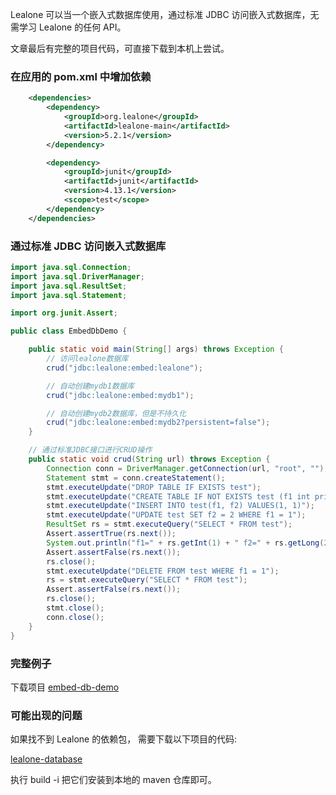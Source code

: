 
Lealone 可以当一个嵌入式数据库使用，通过标准 JDBC 访问嵌入式数据库，无需学习 Lealone 的任何 API。

文章最后有完整的项目代码，可直接下载到本机上尝试。

### 在应用的 pom.xml 中增加依赖

```xml
    <dependencies>
        <dependency>
            <groupId>org.lealone</groupId>
            <artifactId>lealone-main</artifactId>
            <version>5.2.1</version>
        </dependency>

        <dependency>
            <groupId>junit</groupId>
            <artifactId>junit</artifactId>
            <version>4.13.1</version>
            <scope>test</scope>
        </dependency>
    </dependencies>
```


### 通过标准 JDBC 访问嵌入式数据库

```java
import java.sql.Connection;
import java.sql.DriverManager;
import java.sql.ResultSet;
import java.sql.Statement;

import org.junit.Assert;

public class EmbedDbDemo {

    public static void main(String[] args) throws Exception {
        // 访问lealone数据库
        crud("jdbc:lealone:embed:lealone");

        // 自动创建mydb1数据库
        crud("jdbc:lealone:embed:mydb1");

        // 自动创建mydb2数据库，但是不持久化
        crud("jdbc:lealone:embed:mydb2?persistent=false");
    }

    // 通过标准JDBC接口进行CRUD操作
    public static void crud(String url) throws Exception {
        Connection conn = DriverManager.getConnection(url, "root", "");
        Statement stmt = conn.createStatement();
        stmt.executeUpdate("DROP TABLE IF EXISTS test");
        stmt.executeUpdate("CREATE TABLE IF NOT EXISTS test (f1 int primary key, f2 long)");
        stmt.executeUpdate("INSERT INTO test(f1, f2) VALUES(1, 1)");
        stmt.executeUpdate("UPDATE test SET f2 = 2 WHERE f1 = 1");
        ResultSet rs = stmt.executeQuery("SELECT * FROM test");
        Assert.assertTrue(rs.next());
        System.out.println("f1=" + rs.getInt(1) + " f2=" + rs.getLong(2));
        Assert.assertFalse(rs.next());
        rs.close();
        stmt.executeUpdate("DELETE FROM test WHERE f1 = 1");
        rs = stmt.executeQuery("SELECT * FROM test");
        Assert.assertFalse(rs.next());
        rs.close();
        stmt.close();
        conn.close();
    }
}
```


### 完整例子

下载项目 [embed-db-demo](https://github.com/lealone/Lealone-Examples/tree/main/embed-db-demo)


### 可能出现的问题

如果找不到 Lealone 的依赖包，
需要下载以下项目的代码: 

[lealone-database](https://github.com/lealone/Lealone)


执行 build -i 把它们安装到本地的 maven 仓库即可。

